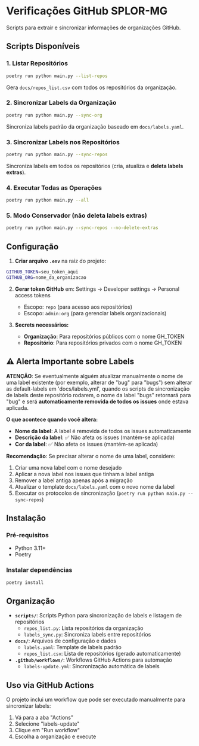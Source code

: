 
# Verificações GitHub SPLOR-MG

Scripts para extrair e sincronizar informações de organizações GitHub.

## Scripts Disponíveis

### 1. Listar Repositórios

```bash
poetry run python main.py --list-repos
```

Gera `docs/repos_list.csv` com todos os repositórios da organização.

### 2. Sincronizar Labels da Organização

```bash
poetry run python main.py --sync-org
```

Sincroniza labels padrão da organização baseado em `docs/labels.yaml`.

### 3. Sincronizar Labels nos Repositórios

```bash
poetry run python main.py --sync-repos
```

Sincroniza labels em todos os repositórios (cria, atualiza e **deleta labels extras**).

### 4. Executar Todas as Operações

```bash
poetry run python main.py --all
```

### 5. Modo Conservador (não deleta labels extras)

```bash
poetry run python main.py --sync-repos --no-delete-extras
```

## Configuração

1. **Criar arquivo `.env`** na raiz do projeto:

```bash
GITHUB_TOKEN=seu_token_aqui
GITHUB_ORG=nome_da_organizacao
```

2. **Gerar token GitHub** em: Settings → Developer settings → Personal access tokens
   - Escopo: `repo` (para acesso aos repositórios)
   - Escopo: `admin:org` (para gerenciar labels organizacionais)

3. **Secrets necessários:**
   - **Organização**: Para repositórios públicos com o nome GH_TOKEN
   - **Repositório**: Para repositórios privados com o nome GH_TOKEN

## ⚠️ Alerta Importante sobre Labels

**ATENÇÃO**: Se eventualmente alguém atualizar manualmente o nome de uma label existente (por exemplo, alterar de "bug" para "bugs") sem alterar as default-labels em 'docs/labels.yml', quando os scripts de sincronização de labels deste repositório rodarem, o nome da label  "bugs" retornará para "bug" e será **automaticamente removida de todos os issues** onde estava aplicada.

**O que acontece quando você altera:**

- **Nome da label**: A label é removida de todos os issues automaticamente
- **Descrição da label**: ✅ Não afeta os issues (mantém-se aplicada)
- **Cor da label**: ✅ Não afeta os issues (mantém-se aplicada)

**Recomendação**: Se precisar alterar o nome de uma label, considere:

1. Criar uma nova label com o nome desejado
2. Aplicar a nova label nos issues que tinham a label antiga
3. Remover a label antiga apenas após a migração
4. Atualizar o template `docs/labels.yaml` com o novo nome da label
5. Executar os protocolos de sincronização (`poetry run python main.py --sync-repos`)

## Instalação

### Pré-requisitos

- Python 3.11+
- Poetry

### Instalar dependências

```bash
poetry install
```

## Organização

- **`scripts/`**: Scripts Python para sincronização de labels e listagem de repositórios
  - `repos_list.py`: Lista repositórios da organização
  - `labels_sync.py`: Sincroniza labels entre repositórios
- **`docs/`**: Arquivos de configuração e dados
  - `labels.yaml`: Template de labels padrão
  - `repos_list.csv`: Lista de repositórios (gerado automaticamente)
- **`.github/workflows/`**: Workflows GitHub Actions para automação
  - `labels-update.yml`: Sincronização automática de labels

## Uso via GitHub Actions

O projeto inclui um workflow que pode ser executado manualmente para sincronizar labels:

1. Vá para a aba "Actions"
2. Selecione "labels-update"
3. Clique em "Run workflow"
4. Escolha a organização e execute

